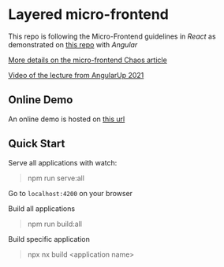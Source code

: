 # Layered micro-frontend

This repo is following the Micro-Frontend guidelines in *React* as demonstrated on [this repo](https://github.com/o-b-one/module-federation) with *Angular*

[More details on the micro-frontend Chaos article](https://indepth.dev/posts/1485/the-micro-frontend-chaos-and-how-to-solve-it)

[Video of the lecture from AngularUp 2021](https://www.youtube.com/watch?v=wgip0pm4cdI)

## Online Demo

An online demo is hosted on [this url](https://o-b-one.github.io/react-mfe/apps/shell)

## Quick Start

Serve all applications with watch:

> npm run serve:all

Go to `localhost:4200` on your browser

Build all applications

> npm run build:all

Build specific application

> npx nx build \<application name\>
